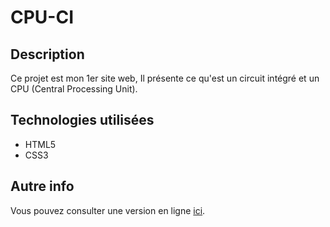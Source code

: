 # CPU-CI

## Description
Ce projet est mon 1er site web, Il présente ce qu'est un circuit intégré et un CPU (Central Processing Unit).

## Technologies utilisées
- HTML5
- CSS3

## Autre info
Vous pouvez consulter une version en ligne [ici](https://anto95240.github.io/Portfolio-v1).
